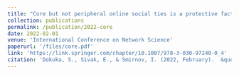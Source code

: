 ```yaml
---
title: "Core but not peripheral online social ties is a protective factor against depression: evidence from a nationally representative sample of young adults"
collection: publications
permalink: /publication/2022-core
date: 2022-02-01
venue: 'International Conference on Network Science'
paperurl: '/files/core.pdf'
link: 'https://link.springer.com/chapter/10.1007/978-3-030-97240-0_4'
citation: 'Dokuka, S., Sivak, E., & Smirnov, I. (2022, February).  &quot;Core but not peripheral online social ties is a protective factor against depression: evidence from a nationally representative sample of young adults.&quot; <i>International Conference on Network Science</i> (pp. 41-53). Springer, Cham.'
---
```


